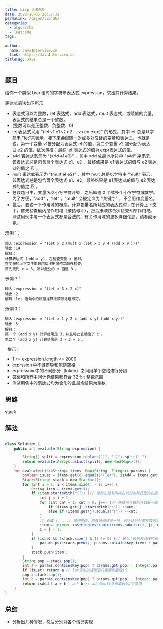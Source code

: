 ```yaml
---
title: Lisp 语法解析
date: 2022-10-05 20:07:32
permalink: /pages/3254d6/
categories:
  - algorithm
  - leetcode
tags:
  - 
author: 
  name: JavaInterview.cn
  link: https://JavaInterview.cn
titleTag: Java
---
```



## 题目

给你一个类似 Lisp 语句的字符串表达式 expression，求出其计算结果。

表达式语法如下所示:

- 表达式可以为整数，let 表达式，add 表达式，mult 表达式，或赋值的变量。表达式的结果总是一个整数。
- (整数可以是正整数、负整数、0)
- let 表达式采用 "(let v1 e1 v2 e2 ... vn en expr)" 的形式，其中 let 总是以字符串 "let"来表示，接下来会跟随一对或多对交替的变量和表达式，也就是说，第一个变量 v1被分配为表达式 e1 的值，第二个变量 v2 被分配为表达式 e2 的值，依次类推；最终 let 表达式的值为 expr表达式的值。
- add 表达式表示为 "(add e1 e2)" ，其中 add 总是以字符串 "add" 来表示，该表达式总是包含两个表达式 e1、e2 ，最终结果是 e1 表达式的值与 e2 表达式的值之 和 。
- mult 表达式表示为 "(mult e1 e2)" ，其中 mult 总是以字符串 "mult" 表示，该表达式总是包含两个表达式 e1、e2，最终结果是 e1 表达式的值与 e2 表达式的值之 积 。
- 在该题目中，变量名以小写字符开始，之后跟随 0 个或多个小写字符或数字。为了方便，"add" ，"let" ，"mult" 会被定义为 "关键字" ，不会用作变量名。
- 最后，要说一下作用域的概念。计算变量名所对应的表达式时，在计算上下文中，首先检查最内层作用域（按括号计），然后按顺序依次检查外部作用域。测试用例中每一个表达式都是合法的。有关作用域的更多详细信息，请参阅示例。


示例 1：

    输入：expression = "(let x 2 (mult x (let x 3 y 4 (add x y))))"
    输出：14
    解释：
    计算表达式 (add x y), 在检查变量 x 值时，
    在变量的上下文中由最内层作用域依次向外检查。
    首先找到 x = 3, 所以此处的 x 值是 3 。
示例 2：

    输入：expression = "(let x 3 x 2 x)"
    输出：2
    解释：let 语句中的赋值运算按顺序处理即可。
示例 3：

    输入：expression = "(let x 1 y 2 x (add x y) (add x y))"
    输出：5
    解释：
    第一个 (add x y) 计算结果是 3，并且将此值赋给了 x 。 
    第二个 (add x y) 计算结果是 3 + 2 = 5 。
 
提示：

- 1 <= expression.length <= 2000
- exprssion 中不含前导和尾随空格
- expressoin 中的不同部分（token）之间用单个空格进行分隔
- 答案和所有中间计算结果都符合 32-bit 整数范围
- 测试用例中的表达式均为合法的且最终结果为整数



## 思路

stack

## 解法
```java

class Solution {
    public int evaluate(String expression) {

        String[] split = expression.replace(")", " )").split(" ");
        return evaluate(Arrays.asList(split), new HashMap<>());
    }
    int evaluate(List<String> items, Map<String, Integer> params) {
        boolean isLet = items.get(0).equals("(let"), isAdd = items.get(0).equals("(add");
        Stack<String> stack = new Stack<>();
        for (int i = 1; i < items.size() - 1; i++) {
            String item = items.get(i);
            if (item.startsWith("(")) {// 碰到左括号则向右找到与其匹配的右括号
                int j = i + 1;
                for (int cnt = 1; cnt > 0; j++) {// 左括号与右括号数量一致，则构成一个闭合的整体，两者匹配
                    if (items.get(j).startsWith("(")) ++cnt;
                    else if (items.get(j).equals(")")) --cnt;
                }
                // 截取 (.....) 递归求值，参数记得拷贝一份，因为括号外的参数可以影响括号里，括号里的参数不能影响括号外
                item = Integer.toString(evaluate(items.subList(i, j), new HashMap<>(params)));
                i = j - 1;
            }
            if (isLet && (stack.size() & 1) != 0) {// 是let语句并且栈的长度为奇数，赋值
                params.put(stack.peek(), params.containsKey(item) ? params.get(item) : Integer.parseInt(item));
            }
            stack.push(item);
        }
        String pop = stack.pop();
        int a = params.containsKey(pop) ? params.get(pop) : Integer.parseInt(pop);
        if (isLet) return a;// let语句的返回值只需要取最后1个
        pop = stack.pop();
        int b = params.containsKey(pop) ? params.get(pop) : Integer.parseInt(pop);
        return isAdd ? a + b : a * b;// add与mult语句取最后2个求值
    }
}
```

## 总结

- 分析出几种情况，然后分别对各个情况实现 
